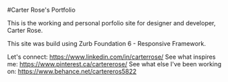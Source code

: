 #Carter Rose's Portfolio

This is the working and personal porfolio site for designer and developer, Carter Rose.

This site was build using Zurb Foundation 6 - Responsive Framework.

Let's connect: https://www.linkedin.com/in/carterrose/
See what inspires me: https://www.pinterest.ca/cartererose/
See what else I've been working on: https://www.behance.net/cartereros5822  
